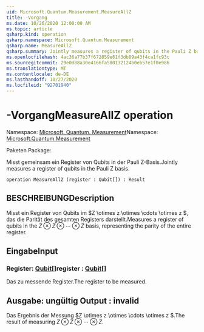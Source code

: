 ```yaml
---
uid: Microsoft.Quantum.Measurement.MeasureAllZ
title: -Vorgang
ms.date: 10/26/2020 12:00:00 AM
ms.topic: article
qsharp.kind: operation
qsharp.namespace: Microsoft.Quantum.Measurement
qsharp.name: MeasureAllZ
qsharp.summary: Jointly measures a register of qubits in the Pauli Z basis.
ms.openlocfilehash: 4ac36a77b37f672859e61f3db89a43f4ca1fc93c
ms.sourcegitcommit: 29e0d88a30e4166fa580132124b0eb57e1f0e986
ms.translationtype: MT
ms.contentlocale: de-DE
ms.lasthandoff: 10/27/2020
ms.locfileid: "92701940"
---
```

# <a name="measureallz-operation"></a><span data-ttu-id="dcc91-102">-Vorgang</span><span class="sxs-lookup"><span data-stu-id="dcc91-102">MeasureAllZ operation</span></span>

<span data-ttu-id="dcc91-103">Namespace: [Microsoft. Quantum. Measurement](xref:Microsoft.Quantum.Measurement)</span><span class="sxs-lookup"><span data-stu-id="dcc91-103">Namespace: [Microsoft.Quantum.Measurement](xref:Microsoft.Quantum.Measurement)</span></span>

<span data-ttu-id="dcc91-104">Paketen [](https://nuget.org/packages/)</span><span class="sxs-lookup"><span data-stu-id="dcc91-104">Package: [](https://nuget.org/packages/)</span></span>


<span data-ttu-id="dcc91-105">Misst gemeinsam ein Register von Qubits in der Pauli Z-Basis.</span><span class="sxs-lookup"><span data-stu-id="dcc91-105">Jointly measures a register of qubits in the Pauli Z basis.</span></span>

```qsharp
operation MeasureAllZ (register : Qubit[]) : Result
```


## <a name="description"></a><span data-ttu-id="dcc91-106">BESCHREIBUNG</span><span class="sxs-lookup"><span data-stu-id="dcc91-106">Description</span></span>

<span data-ttu-id="dcc91-107">Misst ein Register von Qubits im $Z \otimes z \otimes \cdots \otimes z $, das die Parität des gesamten Registers darstellt.</span><span class="sxs-lookup"><span data-stu-id="dcc91-107">Measures a register of qubits in the $Z \otimes Z \otimes \cdots \otimes Z$ basis, representing the parity of the entire register.</span></span>

## <a name="input"></a><span data-ttu-id="dcc91-108">Eingabe</span><span class="sxs-lookup"><span data-stu-id="dcc91-108">Input</span></span>

### <a name="register--qubit"></a><span data-ttu-id="dcc91-109">Register: [Qubit](xref:microsoft.quantum.lang-ref.qubit)[]</span><span class="sxs-lookup"><span data-stu-id="dcc91-109">register : [Qubit](xref:microsoft.quantum.lang-ref.qubit)[]</span></span>

<span data-ttu-id="dcc91-110">Das zu messende Register.</span><span class="sxs-lookup"><span data-stu-id="dcc91-110">The register to be measured.</span></span>



## <a name="output--__invalidresult__"></a><span data-ttu-id="dcc91-111">Ausgabe: __ungültig <Result>__</span><span class="sxs-lookup"><span data-stu-id="dcc91-111">Output : __invalid<Result>__</span></span>

<span data-ttu-id="dcc91-112">Das Ergebnis der Messung $Z \otimes z \otimes \cdots \otimes z $.</span><span class="sxs-lookup"><span data-stu-id="dcc91-112">The result of measuring $Z \otimes Z \otimes \cdots \otimes Z$.</span></span>